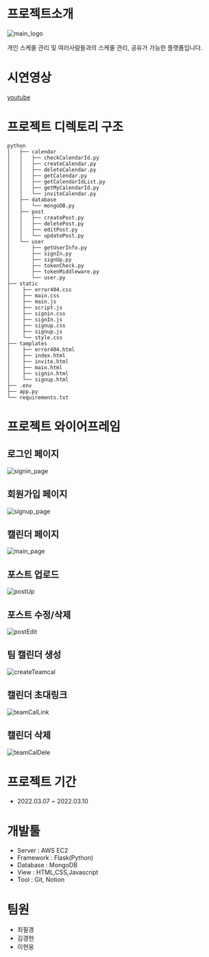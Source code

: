 # 프로젝트소개

![main_logo](https://user-images.githubusercontent.com/48235884/157587703-7daa5e1d-8a0e-46ec-ba43-478826eac9ca.png)


<p>개인 스케줄 관리 및 여러사람들과의 스케줄 관리, 공유가 가능한 플랫폼입니다.</p>


# 시연영상
[youtube](https://youtu.be/s7jprBzYvnI)

# 프로젝트 디렉토리 구조
```
python
│   ├── calendar
│   │   ├── checkCalendarId.py
│   │   ├── createCalendar.py
│   │   ├── deleteCalendar.py
│   │   ├── getCalendar.py
│   │   ├── getCalendarIdList.py
│   │   ├── getMyCalendarId.py
│   │   └── inviteCalendar.py
│   ├── database
│   │   └── mongoDB.py
│   ├── post
│   │   ├── createPost.py
│   │   ├── deletePost.py
│   │   ├── editPost.py
│   │   └── updatePost.py
│   └── user
│       ├── getUserInfo.py
│       ├── signIn.py
│       ├── signUp.py
│       ├── tokenCheck.py
│       ├── tokenMiddleware.py
│       └── user.py
├── static
│    ├── error404.css
│    ├── main.css
│    ├── main.js
│    ├── script.js
│    ├── signin.css
│    ├── signIn.js
│    ├── signup.css
│    ├── signup.js
│    └── style.css
├── tamplates
│    ├── error404.html
│    ├── index.html
│    ├── invite.html
│    ├── main.html
│    ├── signin.html
│    └── signup.html
├── .env
├── app.py
└── requirements.txt
```
# 프로젝트 와이어프레임

## 로그인 페이지
![signin_page](https://user-images.githubusercontent.com/48235884/157588742-646c30ab-a157-4d73-ad20-c5148340895e.png)

## 회원가입 페이지
![signup_page](https://user-images.githubusercontent.com/48235884/157588768-d7ad35af-7fb0-46eb-9652-cc138a96c011.png)

## 캘린더 페이지
![main_page](https://user-images.githubusercontent.com/48235884/157588793-cb204147-87dd-4e80-801c-5be2b67f531d.png)

## 포스트 업로드
![postUp](https://user-images.githubusercontent.com/48235884/157646076-2d2ecf4a-f813-459c-9f78-c89b6fa41f13.png)

## 포스트 수정/삭제
![postEdit](https://user-images.githubusercontent.com/48235884/157646137-7cccbae3-d12f-4a4e-8fcd-9029cc5fc12e.png)

## 팀 캘린더 생성
![createTeamcal](https://user-images.githubusercontent.com/48235884/157646151-6295d8a6-27ba-4190-a828-2f1c5f0088af.png)

## 캘린더 초대링크
![teamCalLink](https://user-images.githubusercontent.com/48235884/157646158-ed00b97a-0f7e-4d84-a47b-ae0da9bf6773.png)

## 캘린더 삭제
![teamCalDele](https://user-images.githubusercontent.com/48235884/157646174-b4348aad-c715-4541-9d82-9c279d78b3b4.png)


# 프로젝트 기간
+ 2022.03.07 ~ 2022.03.10

# 개발툴
+ Server : AWS EC2
+ Framework : Flask(Python)
+ Database : MongoDB
+ View : HTML,CSS,Javascript
+ Tool : Git, Notion

# 팀원
+ 최필경
+ 김경현
+ 이현웅
